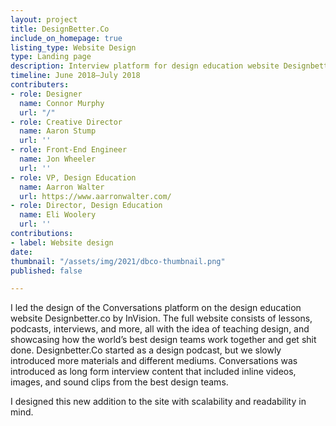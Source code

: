 ```yaml
---
layout: project
title: DesignBetter.Co
include_on_homepage: true
listing_type: Website Design
type: Landing page
description: Interview platform for design education website Designbetter.co
timeline: June 2018–July 2018
contributers:
- role: Designer
  name: Connor Murphy
  url: "/"
- role: Creative Director
  name: Aaron Stump
  url: ''
- role: Front-End Engineer
  name: Jon Wheeler
  url: ''
- role: VP, Design Education
  name: Aarron Walter
  url: https://www.aarronwalter.com/
- role: Director, Design Education
  name: Eli Woolery
  url: ''
contributions:
- label: Website design
date: 
thumbnail: "/assets/img/2021/dbco-thumbnail.png"
published: false

---
```

I led the design of the Conversations platform on the design education website Designbetter.co by InVision. The full website consists of lessons, podcasts, interviews, and more, all with the idea of teaching design, and showcasing how the world’s best design teams work together and get shit done. Designbetter.Co started as a design podcast, but we slowly introduced more materials and different mediums. Conversations was introduced as long form interview content that included inline videos, images, and sound clips from the best design teams.  
  
I designed this new addition to the site with scalability and readability in mind.